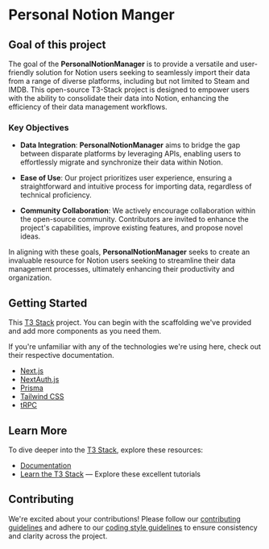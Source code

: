 # Personal Notion Manger

## Goal of this project

The goal of the **PersonalNotionManager** is to provide a versatile and user-friendly solution for Notion users seeking to seamlessly import their data from a range of diverse platforms, including but not limited to Steam and IMDB. This open-source T3-Stack project is designed to empower users with the ability to consolidate their data into Notion, enhancing the efficiency of their data management workflows.

### Key Objectives

- **Data Integration**: **PersonalNotionManager** aims to bridge the gap between disparate platforms by leveraging APIs, enabling users to effortlessly migrate and synchronize their data within Notion.

- **Ease of Use**: Our project prioritizes user experience, ensuring a straightforward and intuitive process for importing data, regardless of technical proficiency.

- **Community Collaboration**: We actively encourage collaboration within the open-source community. Contributors are invited to enhance the project's capabilities, improve existing features, and propose novel ideas.

In aligning with these goals, **PersonalNotionManager** seeks to create an invaluable resource for Notion users seeking to streamline their data management processes, ultimately enhancing their productivity and organization.

## Getting Started

This [T3 Stack](https://create.t3.gg/) project. You can begin with the scaffolding we've provided and add more components as you need them.

If you're unfamiliar with any of the technologies we're using here, check out their respective documentation.

- [Next.js](https://nextjs.org)
- [NextAuth.js](https://next-auth.js.org)
- [Prisma](https://prisma.io)
- [Tailwind CSS](https://tailwindcss.com)
- [tRPC](https://trpc.io)

## Learn More

To dive deeper into the [T3 Stack](https://create.t3.gg/), explore these resources:

- [Documentation](https://create.t3.gg/)
- [Learn the T3 Stack](https://create.t3.gg/en/faq#what-learning-resources-are-currently-available) — Explore these excellent tutorials

## Contributing

We're excited about your contributions! Please follow our [contributing guidelines](./.github/CONTRIBUTING.md) and adhere to our [coding style guidelines](./.github/STYLE_GUIDELINES.md) to ensure consistency and clarity across the project.

